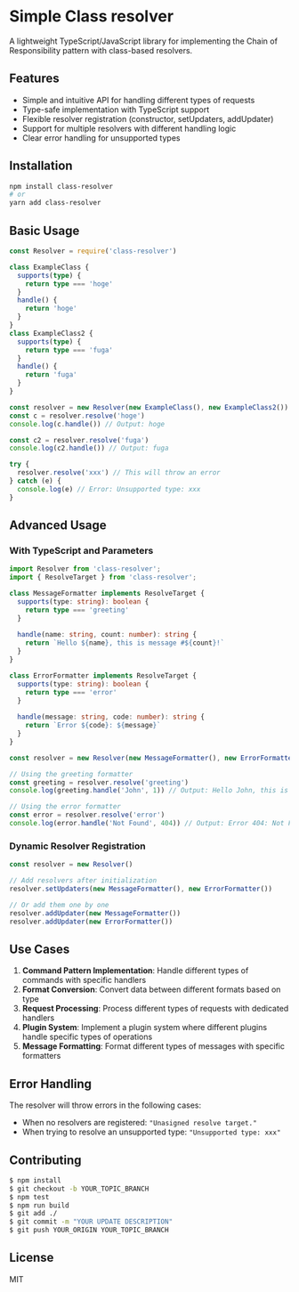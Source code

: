 # Simple Class resolver

A lightweight TypeScript/JavaScript library for implementing the Chain of Responsibility pattern with class-based resolvers.

## Features

- Simple and intuitive API for handling different types of requests
- Type-safe implementation with TypeScript support
- Flexible resolver registration (constructor, setUpdaters, addUpdater)
- Support for multiple resolvers with different handling logic
- Clear error handling for unsupported types

## Installation

```bash
npm install class-resolver
# or
yarn add class-resolver
```

## Basic Usage

```typescript
const Resolver = require('class-resolver')

class ExampleClass {
  supports(type) {
    return type === 'hoge'
  }
  handle() {
    return 'hoge'
  }
}
class ExampleClass2 {
  supports(type) {
    return type === 'fuga'
  }
  handle() {
    return 'fuga'
  }
}

const resolver = new Resolver(new ExampleClass(), new ExampleClass2())
const c = resolver.resolve('hoge')
console.log(c.handle()) // Output: hoge

const c2 = resolver.resolve('fuga')
console.log(c2.handle()) // Output: fuga

try {
  resolver.resolve('xxx') // This will throw an error
} catch (e) {
  console.log(e) // Error: Unsupported type: xxx
}
```

## Advanced Usage

### With TypeScript and Parameters

```typescript
import Resolver from 'class-resolver';
import { ResolveTarget } from 'class-resolver';

class MessageFormatter implements ResolveTarget {
  supports(type: string): boolean {
    return type === 'greeting'
  }
  
  handle(name: string, count: number): string {
    return `Hello ${name}, this is message #${count}!`
  }
}

class ErrorFormatter implements ResolveTarget {
  supports(type: string): boolean {
    return type === 'error'
  }
  
  handle(message: string, code: number): string {
    return `Error ${code}: ${message}`
  }
}

const resolver = new Resolver(new MessageFormatter(), new ErrorFormatter())

// Using the greeting formatter
const greeting = resolver.resolve('greeting')
console.log(greeting.handle('John', 1)) // Output: Hello John, this is message #1!

// Using the error formatter
const error = resolver.resolve('error')
console.log(error.handle('Not Found', 404)) // Output: Error 404: Not Found
```

### Dynamic Resolver Registration

```typescript
const resolver = new Resolver()

// Add resolvers after initialization
resolver.setUpdaters(new MessageFormatter(), new ErrorFormatter())

// Or add them one by one
resolver.addUpdater(new MessageFormatter())
resolver.addUpdater(new ErrorFormatter())
```

## Use Cases

1. **Command Pattern Implementation**: Handle different types of commands with specific handlers
2. **Format Conversion**: Convert data between different formats based on type
3. **Request Processing**: Process different types of requests with dedicated handlers
4. **Plugin System**: Implement a plugin system where different plugins handle specific types of operations
5. **Message Formatting**: Format different types of messages with specific formatters

## Error Handling

The resolver will throw errors in the following cases:
- When no resolvers are registered: `"Unasigned resolve target."`
- When trying to resolve an unsupported type: `"Unsupported type: xxx"`

## Contributing

```bash
$ npm install
$ git checkout -b YOUR_TOPIC_BRANCH
$ npm test
$ npm run build
$ git add ./
$ git commit -m "YOUR UPDATE DESCRIPTION"
$ git push YOUR_ORIGIN YOUR_TOPIC_BRANCH
```

## License

MIT